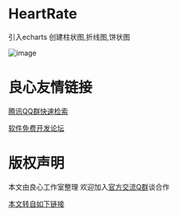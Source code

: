 # HeartRate
引入echarts 创建柱状图,折线图,饼状图

![image](https://github.com/good-good-study/HeartRate/blob/master/ezgif.com-video-to-gif.gif)



 # 良心友情链接

[腾讯QQ群快速检索](http://u.720life.cn/s/8cf73f7c)

[软件免费开发论坛](http://u.720life.cn/s/bbb01dc0)

# 版权声明 

本文由良心工作室整理 欢迎加入[官方交流Q群](https://u.720life.cn/s/f2316816)谈合作

[本文转自如下链接](http://u.720life.cn/g/2e71d0f0a5c601172267ba20d3a43c6e9f78aee54566647b99cfd8abfad867f49d97cdeaf43e41691bc99986096d710cdf248cea23aaa65b3e6935e3c6dfba2e)